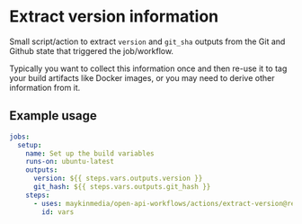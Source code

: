 # Extract version information

Small script/action to extract `version` and `git_sha` outputs from the Git and Github
state that triggered the job/workflow.

Typically you want to collect this information once and then re-use it to tag your
build artifacts like Docker images, or you may need to derive other information from it.

## Example usage

```yaml
jobs:
  setup:
    name: Set up the build variables
    runs-on: ubuntu-latest
    outputs:
      version: ${{ steps.vars.outputs.version }}
      git_hash: ${{ steps.vars.outputs.git_hash }}
    steps:
      - uses: maykinmedia/open-api-workflows/actions/extract-version@refactor/reusable-actions
        id: vars
```

